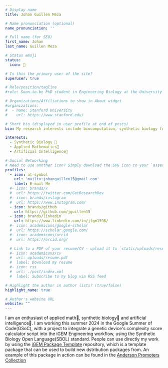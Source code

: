 ```yaml
---
# Display name
title: Johan Guillen Meza

# Name pronunciation (optional)
name_pronunciation: ''

# Full name (for SEO)
first_name: Johan
last_name: Guillen Meza

# Status emoji
status:
  icon: 🧬

# Is this the primary user of the site?
superuser: true

# Role/position/tagline
#role: Soon-to-be PhD student in Engineering Biology at the University of Bristol

# Organizations/Affiliations to show in About widget
#organizations:
#  - name: Stanford University
#    url: https://www.stanford.edu/

# Short bio (displayed in user profile at end of posts)
bio: My research interests include biocomputation, synthetic biology for climate change, biosecurity  and biomaterials.

interests:
  - Synthetic Biology 🧬
  - Applied Mathematics🧠
  - Artificial Intelligence🤖

# Social Networking
# Need to use another icon? Simply download the SVG icon to your `assets/media/icons/` folder.
profiles:
  - icon: at-symbol
    url: 'mailto:johanguillen15@gmail.com'
    label: E-mail Me
  #- icon: brands/x
  #  url: https://twitter.com/GetResearchDev
  #- icon: brands/instagram
  #  url: https://www.instagram.com/
  - icon: brands/github
    url: https://github.com/jguillen15
  - icon: brands/linkedin
    url: https://www.linkedin.com/in/jfgm1598/
  #- icon: academicons/google-scholar
  #  url: https://scholar.google.com/
  #- icon: academicons/orcid
  #  url: https://orcid.org/

  # Link to a PDF of your resume/CV - upload it to `static/uploads/resume.pdf`
  #- icon: academicons/cv
  #  url: uploads/resume.pdf
  #  label: Download my resume
  #- icon: rss
  #  url: ./post/index.xml
  #  label: Subscribe to my blog via RSS feed

# Highlight the author in author lists? (true/false)
highlight_name: true

# Author's website URL
website: ""
---
```


I am an enthusiast of applied math🧠, synthetic biology🧬 and artificial intelligence🤖. I am working this summer 2024 in the Google Summer of Code(GSoC), with a project to integrate a genetic device's complexity score calculator script into the iGEM Engineering workflow, using the Synthetic Biology Open Language(SBOL) standard. People can use directly my work by using the [iGEM Package Template](https://github.com/iGEM-Engineering/iGEM-package-template) repository, which is a template package that can be used to build new dstribution packages from. An example of this package in action can be found in the [Anderson Promoters Collection](https://github.com/iGEM-Engineering/iGEM-Anderson-Promoters)

